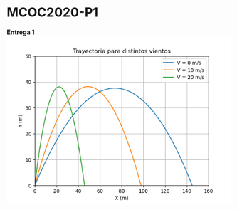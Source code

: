 # MCOC2020-P1
**Entrega 1**
![Screenshot](https://github.com/Alberto-Hurtado/MCOC2020-P1/blob/master/Entrega%201/balistica.png)
